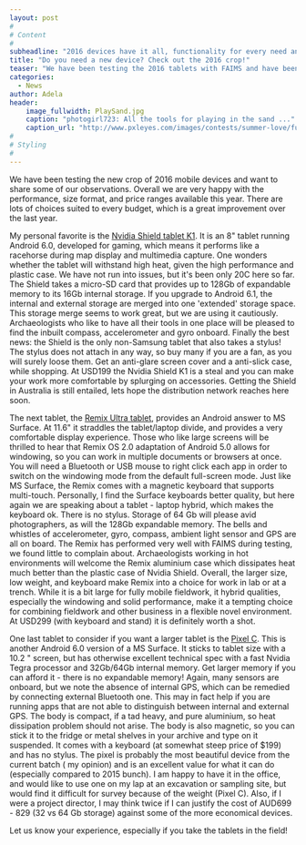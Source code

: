 ```yaml
---
layout: post
#
# Content
#
subheadline: "2016 devices have it all, functionality for every need and price for every budget!"
title: "Do you need a new device? Check out the 2016 crop!"
teaser: "We have been testing the 2016 tablets with FAIMS and have been pleasantly surprised."
categories:
  - News
author: Adela
header:
    image_fullwidth: PlaySand.jpg
    caption: "photogirl723: All the tools for playing in the sand ..."
    caption_url: "http://www.pxleyes.com/images/contests/summer-love/fullsize/Playing-in-the-Sand-4fc8f964edadf_hires.jpg"
#
# Styling
#
---
```

We have been testing the new crop of 2016 mobile devices and want to share some of our observations. Overall we are very happy with the performance, size format, and price ranges available this year. There are lots of choices suited to every budget, which is a great improvement over the last year.

My personal favorite is the [Nvidia Shield tablet K1](https://shield.nvidia.com/store/tablet/k1). It is an 8" tablet running Android 6.0, developed for gaming, which means it performs like a racehorse during map display and multimedia capture. One wonders whether the tablet will withstand high heat, given the high performance and plastic case. We have not run into issues, but it's been only 20C here so far. The Shield takes a micro-SD card that provides up to 128Gb of expandable memory to its 16Gb internal storage. If you upgrade to Android 6.1, the internal and external storage are merged into one 'extended' storage space. This storage merge seems to work great, but we are using it cautiously.  Archaeologists who like to have all their tools in one place will be pleased to find the inbuilt compass, accelerometer and gyro onboard. Finally the best news: the Shield is the only non-Samsung tablet that also takes a stylus! The stylus does not attach in any way, so buy many if you are a fan, as you will surely loose them. Get an anti-glare screen cover and a anti-slick case, while shopping. At USD199 the Nvidia Shield K1 is a steal and you can make your work more comfortable by splurging on accessories. Getting the Shield in Australia is still entailed, lets hope the distribution network reaches here soon.

The next tablet, the [Remix Ultra tablet](http://www.jide.com/remix-ultratablet), provides an Android answer to MS Surface. At 11.6" it straddles the tablet/laptop divide, and provides a very comfortable display experience. Those who like large screens will be thrilled to hear that Remix OS 2.0 adaptation of Android 5.0 allows for windowing, so you can work in multiple documents or browsers at once.  You will need a Bluetooth or USB mouse to right click each app in order to switch on the windowing mode from the default full-screen mode.  Just like MS Surface, the Remix comes with a magnetic keyboard that supports multi-touch. Personally, I find the Surface keyboards better quality, but here again we are speaking about a tablet - laptop hybrid, which makes the keyboard ok. There is no stylus.  Storage of 64 Gb will please avid photographers, as will the 128Gb expandable memory.  The bells and whistles of accelerometer, gyro, compass, ambient light sensor and GPS are all on board.  The Remix has performed very well with FAIMS during testing, we found little to complain about. 
Archaeologists working in hot environments will welcome the Remix aluminium case which dissipates heat much better than the plastic case of Nvidia Shield. Overall, the larger size, low weight, and keyboard make Remix into a choice for work in lab or at a trench. While it is a bit large for fully mobile fieldwork, it hybrid qualities, especially the windowing and solid performance, make it a tempting choice for combining fieldwork and other business in a flexible novel environment. At USD299 (with keyboard and stand) it is definitely worth a shot.

One last tablet  to consider if you want a larger tablet is the [Pixel C](https://pixel.google.com/pixel-c/). This is another Android 6.0 version of a MS Surface. It sticks to tablet size with a 10.2 " screen, but has otherwise excellent technical spec with a fast Nvidia Tegra processor and 32Gb/64Gb internal memory. Get larger memory if you can afford it - there is no expandable memory! Again, many sensors are onboard, but we note the absence of internal GPS, which can be remedied by connecting external Bluetooth one. This may in fact help if you are running apps that are not able to distinguish between internal and external GPS. The body is compact, if a tad heavy, and pure aluminium, so heat dissipation problem should not arise. The body is also magnetic, so you can stick it to the fridge or metal shelves in your archive and type on it suspended. It comes with a keyboard (at somewhat steep price of $199) and has no stylus.  The pixel is probably the most beautiful device from the current batch ( my opinion) and is an excellent value for what it can do (especially compared to 2015 bunch).  I am happy to have it in the office, and would like to use one on my lap at an excavation or sampling site, but would find it difficult for survey because of the weight (Pixel C). Also,  if I were a project director, I may think twice if I can justify the cost of AUD699 - 829  (32 vs 64 Gb storage) against some of the more economical devices.

Let us know your experience, especially if you take the tablets in the field!











